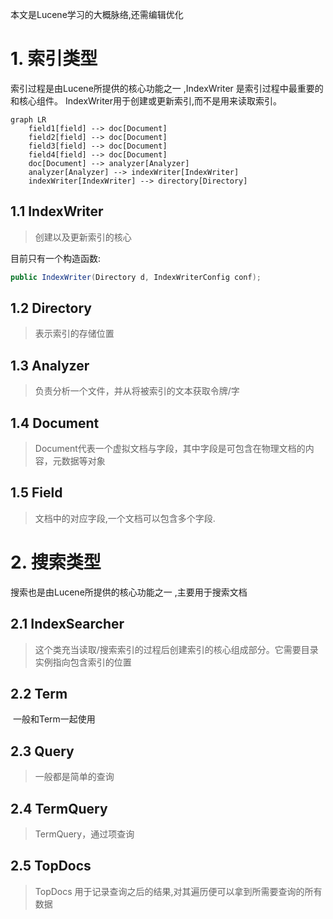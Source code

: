 

本文是Lucene学习的大概脉络,还需编辑优化

# 1. 索引类型

索引过程是由Lucene所提供的核心功能之一 ,IndexWriter 是索引过程中最重要的和核心组件。  IndexWriter用于创建或更新索引,而不是用来读取索引。 

```mermaid
graph LR
	field1[field] --> doc[Document]
	field2[field] --> doc[Document]
	field3[field] --> doc[Document]
	field4[field] --> doc[Document]
	doc[Document] --> analyzer[Analyzer]
	analyzer[Analyzer] --> indexWriter[IndexWriter]
	indexWriter[IndexWriter] --> directory[Directory]
```
##  1.1 IndexWriter 

> 创建以及更新索引的核心

目前只有一个构造函数:

```java
public IndexWriter(Directory d, IndexWriterConfig conf);
```

##  1.2 Directory 

> 表示索引的存储位置

##  1.3 Analyzer 

>  负责分析一个文件，并从将被索引的文本获取令牌/字 

##  1.4 Document 

>  Document代表一个虚拟文档与字段，其中字段是可包含在物理文档的内容，元数据等对象 

##  1.5 Field 

> 文档中的对应字段,一个文档可以包含多个字段.

# 2. 搜索类型

搜索也是由Lucene所提供的核心功能之一 ,主要用于搜索文档

## 2.1 IndexSearcher

>  这个类充当读取/搜索索引的过程后创建索引的核心组成部分。它需要目录实例指向包含索引的位置 

## 2.2  Term 

​	一般和Term一起使用

## 2.3  Query 

> 一般都是简单的查询

## 2.4  TermQuery 

> TermQuery，通过项查询

## 2.5  TopDocs 

> TopDocs 用于记录查询之后的结果,对其遍历便可以拿到所需要查询的所有数据



